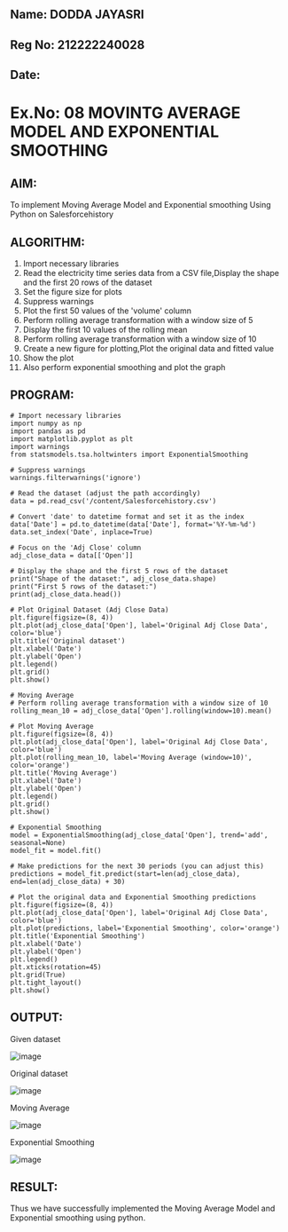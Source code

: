 ## Name: DODDA JAYASRI
## Reg No: 212222240028
## Date: 

# Ex.No: 08 MOVINTG AVERAGE MODEL AND EXPONENTIAL SMOOTHING

## AIM:

To implement Moving Average Model and Exponential smoothing Using Python on Salesforcehistory

## ALGORITHM:

1. Import necessary libraries
2. Read the electricity time series data from a CSV file,Display the shape and the first 20 rows of
the dataset
3. Set the figure size for plots
4. Suppress warnings
5. Plot the first 50 values of the 'volume' column
6. Perform rolling average transformation with a window size of 5
7. Display the first 10 values of the rolling mean
8. Perform rolling average transformation with a window size of 10
9. Create a new figure for plotting,Plot the original data and fitted value
10. Show the plot
11. Also perform exponential smoothing and plot the graph
    
## PROGRAM:

```
# Import necessary libraries
import numpy as np
import pandas as pd
import matplotlib.pyplot as plt
import warnings
from statsmodels.tsa.holtwinters import ExponentialSmoothing

# Suppress warnings
warnings.filterwarnings('ignore')

# Read the dataset (adjust the path accordingly)
data = pd.read_csv('/content/Salesforcehistory.csv')

# Convert 'date' to datetime format and set it as the index
data['Date'] = pd.to_datetime(data['Date'], format='%Y-%m-%d')
data.set_index('Date', inplace=True)

# Focus on the 'Adj Close' column
adj_close_data = data[['Open']]

# Display the shape and the first 5 rows of the dataset
print("Shape of the dataset:", adj_close_data.shape)
print("First 5 rows of the dataset:")
print(adj_close_data.head())

# Plot Original Dataset (Adj Close Data)
plt.figure(figsize=(8, 4))
plt.plot(adj_close_data['Open'], label='Original Adj Close Data', color='blue')
plt.title('Original dataset')
plt.xlabel('Date')
plt.ylabel('Open')
plt.legend()
plt.grid()
plt.show()

# Moving Average
# Perform rolling average transformation with a window size of 10
rolling_mean_10 = adj_close_data['Open'].rolling(window=10).mean()

# Plot Moving Average
plt.figure(figsize=(8, 4))
plt.plot(adj_close_data['Open'], label='Original Adj Close Data', color='blue')
plt.plot(rolling_mean_10, label='Moving Average (window=10)', color='orange')
plt.title('Moving Average')
plt.xlabel('Date')
plt.ylabel('Open')
plt.legend()
plt.grid()
plt.show()

# Exponential Smoothing
model = ExponentialSmoothing(adj_close_data['Open'], trend='add', seasonal=None)
model_fit = model.fit()

# Make predictions for the next 30 periods (you can adjust this)
predictions = model_fit.predict(start=len(adj_close_data), end=len(adj_close_data) + 30)

# Plot the original data and Exponential Smoothing predictions
plt.figure(figsize=(8, 4))
plt.plot(adj_close_data['Open'], label='Original Adj Close Data', color='blue')
plt.plot(predictions, label='Exponential Smoothing', color='orange')
plt.title('Exponential Smoothing')
plt.xlabel('Date')
plt.ylabel('Open')
plt.legend()
plt.xticks(rotation=45)
plt.grid(True)
plt.tight_layout()
plt.show()
```

## OUTPUT:

Given dataset

![image](https://github.com/user-attachments/assets/5ea0f326-8163-4aab-a880-238fdbc2bffa)


Original dataset

![image](https://github.com/user-attachments/assets/7652803c-9db3-447f-a68b-933e8542fe81)


Moving Average

![image](https://github.com/user-attachments/assets/8601fda3-8497-4a24-8dbb-463f7a069c97)


Exponential Smoothing

![image](https://github.com/user-attachments/assets/8ecadf5d-d4ac-4988-9e97-0b1ed535077a)



## RESULT:
Thus we have successfully implemented the Moving Average Model and Exponential smoothing using python.
